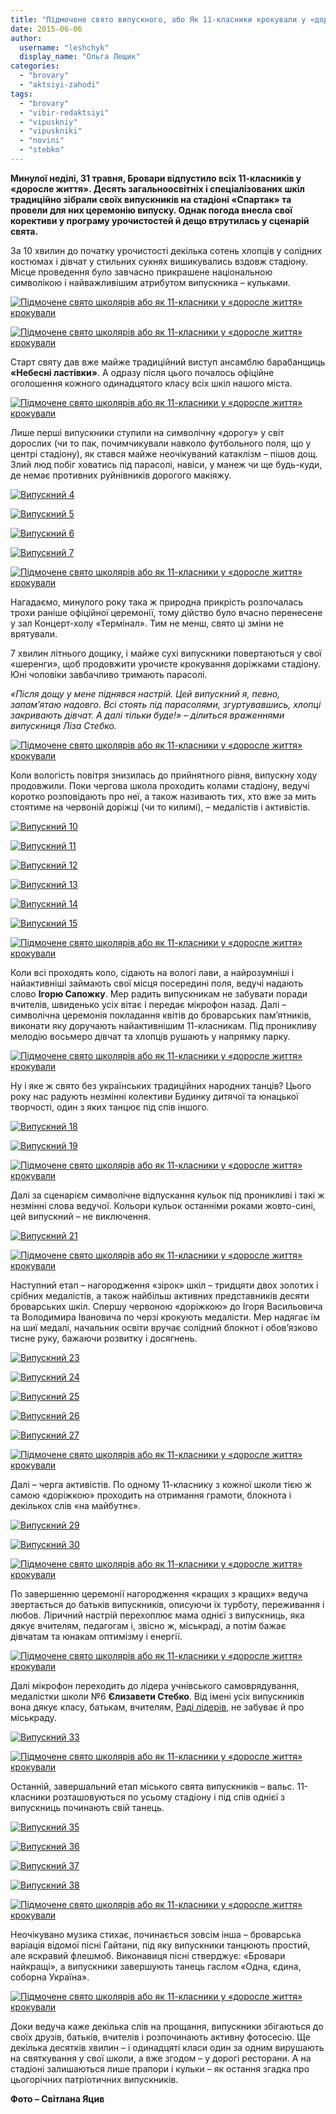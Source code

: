 ```yaml
---
title: "Підмочене свято випускного, або Як 11-класники крокували у «доросле життя»"
date: 2015-06-06
author: 
  username: "leshchyk"
  display_name: "Ольга Лещик"
categories: 
  - "brovary"
  - "aktsiyi-zahodi"
tags: 
  - "brovary"
  - "vibir-redaktsiyi"
  - "vipuskniy"
  - "vipuskniki"
  - "novini"
  - "stebko"
---
```


**Минулої неділі, 31 травня, Бровари відпустило всіх 11-класників у «доросле життя». Десять загальноосвітніх і спеціалізованих шкіл традиційно зібрали своїх випускників на стадіоні «Спартак» та провели для них церемонію випуску. Однак погода внесла свої корективи у програму урочистостей й дещо втрутилась у сценарій свята.**

За 10 хвилин до початку урочистості декілька сотень хлопців у солідних костюмах і дівчат у стильних сукнях вишикувались вздовж стадіону. Місце проведення було завчасно прикрашене національною символікою і найважливішим атрибутом випускника – кульками.

[![Підмочене свято школярів або як 11-класники у «доросле життя» крокували](https://mpz.brovary.org/wp-content/uploads/2015/06/Vipuskniy-1.jpg)](https://mpz.brovary.org/wp-content/uploads/2015/06/Vipuskniy-1.jpg)

[![Підмочене свято школярів або як 11-класники у «доросле життя» крокували](https://mpz.brovary.org/wp-content/uploads/2015/06/Vipuskniy-3.jpg)](https://mpz.brovary.org/wp-content/uploads/2015/06/Vipuskniy-3.jpg)

Старт святу дав вже майже традиційний виступ ансамблю барабанщиць **«Небесні ластівки»**. А одразу після цього почалось офіційне оголошення кожного одинадцятого класу всіх шкіл нашого міста.

[![Підмочене свято школярів або як 11-класники у «доросле життя» крокували](https://mpz.brovary.org/wp-content/uploads/2015/06/Vipuskniy-2.jpg)](https://mpz.brovary.org/wp-content/uploads/2015/06/Vipuskniy-2.jpg)

Лише перші випускники ступили на символічну «дорогу» у світ дорослих (чи то пак, почимчикували навколо футбольного поля, що у центрі стадіону), як стався майже неочікуваний катаклізм – пішов дощ. Злий люд побіг ховатись під парасолі, навіси, у манеж чи ще будь-куди, де немає противних руйнівників дорогого макіяжу.

[![Випускний 4](https://mpz.brovary.org/wp-content/uploads/2015/06/Vipuskniy-4.jpg)](https://mpz.brovary.org/wp-content/uploads/2015/06/Vipuskniy-4.jpg)

[![Випускний 5](https://mpz.brovary.org/wp-content/uploads/2015/06/Vipuskniy-5.jpg)](https://mpz.brovary.org/wp-content/uploads/2015/06/Vipuskniy-5.jpg)

[![Випускний 6](https://mpz.brovary.org/wp-content/uploads/2015/06/Vipuskniy-6.jpg)](https://mpz.brovary.org/wp-content/uploads/2015/06/Vipuskniy-6.jpg)

[![Випускний 7](https://mpz.brovary.org/wp-content/uploads/2015/06/Vipuskniy-7.jpg)](https://mpz.brovary.org/wp-content/uploads/2015/06/Vipuskniy-7.jpg)

[![Підмочене свято школярів або як 11-класники у «доросле життя» крокували](https://mpz.brovary.org/wp-content/uploads/2015/06/Vipuskniy-8.jpg)](https://mpz.brovary.org/wp-content/uploads/2015/06/Vipuskniy-8.jpg)

Нагадаємо, минулого року така ж природна прикрість розпочалась трохи раніше офіційної церемонії, тому дійство було вчасно перенесене у зал Концерт-холу «Термінал». Тим не менш, свято ці зміни не врятували.

7 хвилин літнього дощику, і майже сухі випускники повертаються у свої «шеренги», щоб продовжити урочисте крокування доріжками стадіону. Юні чоловіки завбачливо тримають парасолі.

_«Після дощу у мене піднявся настрій. Цей випускний я, певно, запам’ятаю надовго. Всі стоять під парасолями, згуртувавшись, хлопці закривають дівчат. А далі тільки буде!» – ділиться враженнями випускниця Ліза Стебко._

[![Підмочене свято школярів або як 11-класники у «доросле життя» крокували](https://mpz.brovary.org/wp-content/uploads/2015/06/Vipuskniy-9.jpg)](https://mpz.brovary.org/wp-content/uploads/2015/06/Vipuskniy-9.jpg)

Коли вологість повітря знизилась до прийнятного рівня, випускну ходу продовжили. Поки чергова школа проходить колами стадіону, ведучі коротко розповідають про неї, а також називають тих, хто вже за мить стоятиме на червоній доріжці (чи то килимі), – медалістів і активістів.

[![Випускний 10](https://mpz.brovary.org/wp-content/uploads/2015/06/Vipuskniy-10.jpg)](https://mpz.brovary.org/wp-content/uploads/2015/06/Vipuskniy-10.jpg)

[![Випускний 11](https://mpz.brovary.org/wp-content/uploads/2015/06/Vipuskniy-11.jpg)](https://mpz.brovary.org/wp-content/uploads/2015/06/Vipuskniy-11.jpg)

[![Випускний 12](https://mpz.brovary.org/wp-content/uploads/2015/06/Vipuskniy-12.jpg)](https://mpz.brovary.org/wp-content/uploads/2015/06/Vipuskniy-12.jpg)

[![Випускний 13](https://mpz.brovary.org/wp-content/uploads/2015/06/Vipuskniy-131.jpg)](https://mpz.brovary.org/wp-content/uploads/2015/06/Vipuskniy-131.jpg)

[![Випускний 14](https://mpz.brovary.org/wp-content/uploads/2015/06/Vipuskniy-14.jpg)](https://mpz.brovary.org/wp-content/uploads/2015/06/Vipuskniy-14.jpg)

[![Випускний 15](https://mpz.brovary.org/wp-content/uploads/2015/06/Vipuskniy-15.jpg)](https://mpz.brovary.org/wp-content/uploads/2015/06/Vipuskniy-15.jpg)

[![Підмочене свято школярів або як 11-класники у «доросле життя» крокували](https://mpz.brovary.org/wp-content/uploads/2015/06/Vipuskniy-16.jpg)](https://mpz.brovary.org/wp-content/uploads/2015/06/Vipuskniy-16.jpg)

Коли всі проходять коло, сідають на вологі лави, а найрозумніші і найактивніші займають свої місця посередині поля, ведучі надають слово **Ігорю Сапожку**. Мер радить випускникам не забувати поради вчителів, швиденько усіх вітає і передає мікрофон назад. Далі – символічна церемонія покладання квітів до броварських пам’ятників, виконати яку доручають найактивнішим 11-класникам. Під проникливу мелодію восьмеро дівчат та хлопців рушають у напрямку парку.

[![Підмочене свято школярів або як 11-класники у «доросле життя» крокували](https://mpz.brovary.org/wp-content/uploads/2015/06/Vipuskniy-17.jpg)](https://mpz.brovary.org/wp-content/uploads/2015/06/Vipuskniy-17.jpg)

Ну і яке ж свято без українських традиційних народних танців? Цього року нас радують незмінні колективи Будинку дитячої та юнацької творчості, один з яких танцює під спів іншого.

[![Випускний 18](https://mpz.brovary.org/wp-content/uploads/2015/06/Vipuskniy-18.jpg)](https://mpz.brovary.org/wp-content/uploads/2015/06/Vipuskniy-18.jpg)

[![Випускний 19](https://mpz.brovary.org/wp-content/uploads/2015/06/Vipuskniy-19.jpg)](https://mpz.brovary.org/wp-content/uploads/2015/06/Vipuskniy-19.jpg)

[![Підмочене свято школярів або як 11-класники у «доросле життя» крокували](https://mpz.brovary.org/wp-content/uploads/2015/06/Vipuskniy-20.jpg)](https://mpz.brovary.org/wp-content/uploads/2015/06/Vipuskniy-20.jpg)

Далі за сценарієм символічне відпускання кульок під проникливі і такі ж незмінні слова ведучої. Кольори кульок останніми роками жовто-сині, цей випускний – не виключення.

[![Випускний 21](https://mpz.brovary.org/wp-content/uploads/2015/06/Vipuskniy-21.jpg)](https://mpz.brovary.org/wp-content/uploads/2015/06/Vipuskniy-21.jpg)

[![Підмочене свято школярів або як 11-класники у «доросле життя» крокували](https://mpz.brovary.org/wp-content/uploads/2015/06/Vipuskniy-22.jpg)](https://mpz.brovary.org/wp-content/uploads/2015/06/Vipuskniy-22.jpg)

Наступний етап – нагородження «зірок» шкіл – тридцяти двох золотих і срібних медалістів, а також найбільш активних представників десяти броварських шкіл. Спершу червоною «доріжкою» до Ігоря Васильовича та Володимира Івановича по черзі крокують медалісти. Мер надягає їм на шиї медалі, начальник освіти вручає солідний блокнот і обов’язково тисне руку, бажаючи розвитку і досягнень.

[![Випускний 23](https://mpz.brovary.org/wp-content/uploads/2015/06/Vipuskniy-23.jpg)](https://mpz.brovary.org/wp-content/uploads/2015/06/Vipuskniy-23.jpg)

[![Випускний 24](https://mpz.brovary.org/wp-content/uploads/2015/06/Vipuskniy-24.jpg)](https://mpz.brovary.org/wp-content/uploads/2015/06/Vipuskniy-24.jpg)

[![Випускний 25](https://mpz.brovary.org/wp-content/uploads/2015/06/Vipuskniy-25.jpg)](https://mpz.brovary.org/wp-content/uploads/2015/06/Vipuskniy-25.jpg)

[![Випускний 26](https://mpz.brovary.org/wp-content/uploads/2015/06/Vipuskniy-26.jpg)](https://mpz.brovary.org/wp-content/uploads/2015/06/Vipuskniy-26.jpg)

[![Випускний 27](https://mpz.brovary.org/wp-content/uploads/2015/06/Vipuskniy-27.jpg)](https://mpz.brovary.org/wp-content/uploads/2015/06/Vipuskniy-27.jpg)

[![Підмочене свято школярів або як 11-класники у «доросле життя» крокували](https://mpz.brovary.org/wp-content/uploads/2015/06/Vipuskniy-28.jpg)](https://mpz.brovary.org/wp-content/uploads/2015/06/Vipuskniy-28.jpg)

Далі – черга активістів. По одному 11-класнику з кожної школи тією ж самою «доріжкою» проходить на отримання грамоти, блокнота і декількох слів «на майбутнє».

[![Випускний 29](https://mpz.brovary.org/wp-content/uploads/2015/06/Vipuskniy-29.jpg)](https://mpz.brovary.org/wp-content/uploads/2015/06/Vipuskniy-29.jpg)

[![Випускний 30](https://mpz.brovary.org/wp-content/uploads/2015/06/Vipuskniy-30.jpg)](https://mpz.brovary.org/wp-content/uploads/2015/06/Vipuskniy-30.jpg)

[![Підмочене свято школярів або як 11-класники у «доросле життя» крокували](https://mpz.brovary.org/wp-content/uploads/2015/06/Vipuskniy-31.jpg)](https://mpz.brovary.org/wp-content/uploads/2015/06/Vipuskniy-31.jpg)

По завершенню церемонії нагородження «кращих з кращих» ведуча звертається до батьків випускників, описуючи їх турботу, переживання і любов. Ліричний настрій перехоплює мама однієї з випускниць, яка дякує вчителям, педагогам і, звісно ж, міськраді, а потім бажає дівчатам та юнакам оптимізму і енергії.

[![Підмочене свято школярів або як 11-класники у «доросле життя» крокували](https://mpz.brovary.org/wp-content/uploads/2015/06/Vipuskniy-32.jpg)](https://mpz.brovary.org/wp-content/uploads/2015/06/Vipuskniy-32.jpg)

Далі мікрофон переходить до лідера учнівського самоврядування, медалістки школи №6 **Єлизавети Стебко**. Від імені усіх випускників вона дякує класу, батькам, вчителям, [Раді лідерів](https://mpz.brovary.org/nayaktivnishi-ta-nayinitsiativnishi-sered-brovarskih-shkolyariv-viznachili-lidera-roku/), не забуває й про міськраду.

[![Випускний 33](https://mpz.brovary.org/wp-content/uploads/2015/06/Vipuskniy-33.jpg)](https://mpz.brovary.org/wp-content/uploads/2015/06/Vipuskniy-33.jpg)

[![Підмочене свято школярів або як 11-класники у «доросле життя» крокували](https://mpz.brovary.org/wp-content/uploads/2015/06/Vipuskniy-34.jpg)](https://mpz.brovary.org/wp-content/uploads/2015/06/Vipuskniy-34.jpg)

Останній, завершальний етап міського свята випускників – вальс. 11-класники розташовуються по усьому стадіону і під спів однієї з випускниць починають свій танець.

[![Випускний 35](https://mpz.brovary.org/wp-content/uploads/2015/06/Vipuskniy-35.jpg)](https://mpz.brovary.org/wp-content/uploads/2015/06/Vipuskniy-35.jpg)

[![Випускний 36](https://mpz.brovary.org/wp-content/uploads/2015/06/Vipuskniy-36.jpg)](https://mpz.brovary.org/wp-content/uploads/2015/06/Vipuskniy-36.jpg)

[![Випускний 37](https://mpz.brovary.org/wp-content/uploads/2015/06/Vipuskniy-37.jpg)](https://mpz.brovary.org/wp-content/uploads/2015/06/Vipuskniy-37.jpg)

[![Випускний 38](https://mpz.brovary.org/wp-content/uploads/2015/06/Vipuskniy-38.jpg)](https://mpz.brovary.org/wp-content/uploads/2015/06/Vipuskniy-38.jpg)

[![Підмочене свято школярів або як 11-класники у «доросле життя» крокували](https://mpz.brovary.org/wp-content/uploads/2015/06/Vipuskniy-39.jpg)](https://mpz.brovary.org/wp-content/uploads/2015/06/Vipuskniy-39.jpg)

Неочікувано музика стихає, починається зовсім інша – броварська варіація відомої пісні Гайтани, під яку випускники танцюють простий, але яскравий флешмоб. Виконавиця пісні стверджує: «Бровари найкращі», а випускники завершують танець гаслом «Одна, єдина, соборна Україна».

[![Підмочене свято школярів або як 11-класники у «доросле життя» крокували](https://mpz.brovary.org/wp-content/uploads/2015/06/Vipuskniy-40.jpg)](https://mpz.brovary.org/wp-content/uploads/2015/06/Vipuskniy-40.jpg)

Доки ведуча каже декілька слів на прощання, випускники збігаються до своїх друзів, батьків, вчителів і розпочинають активну фотосесію. Ще декілька десятків хвилин – і одинадцяті класи один за одним вирушають на святкування у свої школи, а вже згодом – у дорогі ресторани. А на стадіоні залишаються лише прапори і кульки – як остання згадка про цьогорічних патріотичних випускників.

**Фото – Світлана Яцив**
